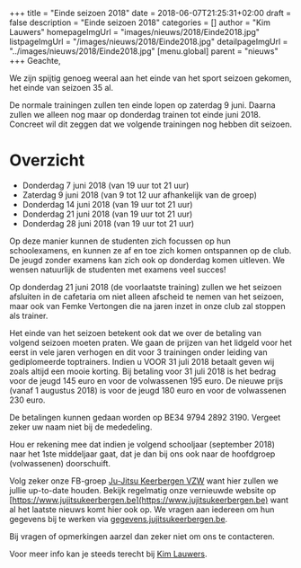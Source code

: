 +++
title = "Einde seizoen 2018"
date = 2018-06-07T21:25:31+02:00
draft = false
description = "Einde seizoen 2018"
categories = []
author = "Kim Lauwers"
homepageImgUrl = "images/nieuws/2018/Einde2018.jpg"
listpageImgUrl = "/images/nieuws/2018/Einde2018.jpg"
detailpageImgUrl = "../images/nieuws/2018/Einde2018.jpg"
[menu.global]
    parent = "nieuws"
+++
Geachte,


We zijn spijtig genoeg weeral aan het einde van het sport seizoen gekomen, 
het einde van seizoen 35 al.


De normale trainingen zullen ten einde lopen op zaterdag 9 juni. Daarna zullen we alleen nog maar op donderdag trainen tot einde juni 2018. 
Concreet wil dit zeggen dat we volgende trainingen nog hebben dit seizoen.

# Overzicht
* Donderdag 7 juni 2018 (van 19 uur tot 21 uur)
* Zaterdag 9 juni 2018 (van 9 tot 12 uur afhankelijk van de groep)
* Donderdag 14 juni 2018 (van 19 uur tot 21 uur)
* Donderdag 21 juni 2018 (van 19 uur tot 21 uur)
* Donderdag 28 juni 2018 (van 19 uur tot 21 uur)

Op deze manier kunnen de studenten zich focussen op hun schoolexamens, en kunnen ze af en toe zich komen ontspannen op de club. De jeugd zonder examens kan zich ook op donderdag komen uitleven.
We wensen natuurlijk de studenten met examens veel succes!

Op donderdag 21 juni 2018 (de voorlaatste training) zullen we het seizoen afsluiten in de cafetaria om niet alleen afscheid te nemen van het seizoen, maar ook van Femke Vertongen die na jaren inzet in onze club zal stoppen als trainer.

Het einde van het seizoen betekent ook dat we over de betaling van volgend seizoen moeten praten.
We gaan de prijzen van het lidgeld voor het eerst in vele jaren verhogen en dit voor 3 trainingen onder leiding van gediplomeerde toptrainers. 
Indien u VOOR 31 juli 2018 betaalt geven wij zoals altijd een mooie korting. Bij betaling voor 31 juli 2018 is het bedrag voor de jeugd 145 euro en voor de volwassenen 195 euro.
De nieuwe prijs (vanaf 1 augustus 2018) is voor de jeugd 180 euro en voor de volwassenen 230 euro.

De betalingen kunnen gedaan worden op BE34 9794 2892 3190. Vergeet zeker uw naam niet bij de mededeling.

Hou er rekening mee dat indien je volgend schooljaar (september 2018) naar het 1ste middeljaar gaat, dat je dan bij ons ook naar de hoofdgroep (volwassenen) doorschuift.

Volg zeker onze FB-groep [Ju-Jitsu Keerbergen VZW](https://www.facebook.com/groups/357231384348318/) want hier zullen we jullie up-to-date houden. Bekijk regelmatig onze vernieuwde website op [https://www.jujitsukeerbergen.be](https://www.jujitsukeerbergen.be) want al het laatste nieuws komt hier ook op.
We vragen aan iedereen om hun gegevens bij te werken via [gegevens.jujitsukeerbergen.be](gegevens.jujitsukeerbergen.beÈ).

Bij vragen of opmerkingen aarzel dan zeker niet om ons te contacteren.

Voor meer info kan je steeds terecht bij [Kim Lauwers](https://www.invictokeerbergen.be/trainers/#Kim_Lauwers).




